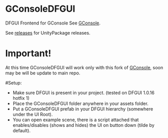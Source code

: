 GConsoleDFGUI
============

DFGUI Frontend for GConsole
See [GConsole](https://github.com/Rahazan/GConsole).

See [releases](https://github.com/baguwka/GConsoleDFGUI/releases) for UnityPackage releases.


Important!
=========

At this time GConsoleDFGUI will work only with this fork of [GConsole](https://github.com/baguwka/GConsole), soon may be will be update to main repo.

#Setup:

* Make sure DFGUI is present in your project. (tested on DFGUI 1.0.16 hotfix 1)
* Place the GConsoleDFGUI folder anywhere in your assets folder.
* Put a GConsoleDFGUI prefab in your DFGUI hierarchy (somewhere under the UI Root). 
* You can open example scene, there is a script attached that enables/disables (shows and hides) the UI on button down (tilde by default).

